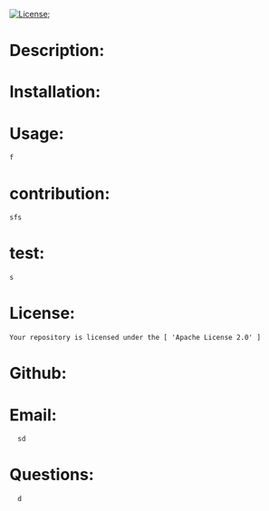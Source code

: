 
[![License](https://img.shields.io/badge/License-Apache%202.0-blue.svg)](https://opensource.org/licenses/Apache-2.0);

# Description:
    

# Installation:
    
   
# Usage:
    f
    
# contribution:
    sfs
        
# test:
    s
     
# License:
    Your repository is licensed under the [ 'Apache License 2.0' ] 
   
# Github:  
      
     
# Email: 
      sd

# Questions: 
      d

    